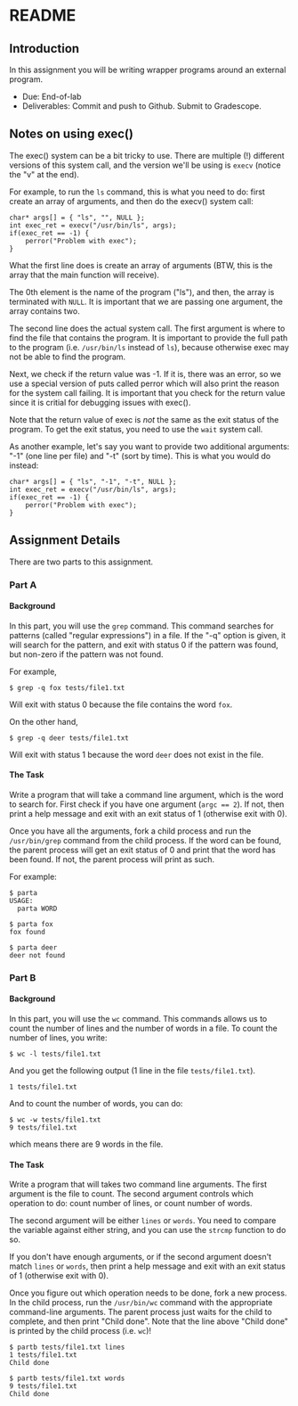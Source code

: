 # README

## Introduction

In this assignment you will be writing wrapper programs around an external program.

- Due: End-of-lab
- Deliverables: Commit and push to Github. Submit to Gradescope.

## Notes on using exec()

The exec() system can be a bit tricky to use. There are multiple (!) different versions of this system call, and the version we'll be using is `execv` (notice the "v" at the end).

For example, to run the `ls` command, this is what you need to do: first create an array of arguments, and then do the execv() system call:

    char* args[] = { "ls", "", NULL };
    int exec_ret = execv("/usr/bin/ls", args);
    if(exec_ret == -1) {
        perror("Problem with exec");
    }

What the first line does is create an array of arguments (BTW, this is the array that the main function will receive).

The 0th element is the name of the program ("ls"), and then, the array is terminated with `NULL`. It is important that
we are passing one argument, the array contains two.

The second line does the actual system call. The first argument is where to find the file that contains the program.
It is important to provide the full path to the program (i.e. `/usr/bin/ls` instead of `ls`), because otherwise exec
may not be able to find the program.

Next, we check if the return value was -1. If it is, there was an error, so we use a special version of puts called
perror which will also print the reason for the system call failing. It is important that you check for the return value
since it is critial for debugging issues with exec().

Note that the return value of exec is *not* the same as the exit status of the program. To get the exit status, you need
to use the `wait` system call.

As another example, let's say you want to provide two additional arguments: "-1" (one line per file) and "-t" (sort by
time). This is what you would do instead:

    char* args[] = { "ls", "-1", "-t", NULL };
    int exec_ret = execv("/usr/bin/ls", args);
    if(exec_ret == -1) {
        perror("Problem with exec");
    }

## Assignment Details

There are two parts to this assignment.

### Part A

#### Background

In this part, you will use the `grep` command. This command searches for patterns (called "regular expressions") in a
file. If the "-q" option is given, it will search for the pattern, and exit with status 0 if the pattern was found, but
non-zero if the pattern was not found.

For example,

    $ grep -q fox tests/file1.txt

Will exit with status 0 because the file contains the word `fox`.

On the other hand,

    $ grep -q deer tests/file1.txt

Will exit with status 1 because the word `deer` does not exist in the file.


#### The Task

Write a program that will take a command line argument, which is the word to search for. First check if you have one
argument (`argc == 2`). If not, then print a help message and exit with an exit status of 1 (otherwise exit with 0).

Once you have all the arguments, fork a child process and run the `/usr/bin/grep` command from the child process. If the
word can be found, the parent process will get an exit status of 0 and print that the word has been found. If not, the
parent process will print as such.


For example:

    $ parta
    USAGE:
      parta WORD

    $ parta fox
    fox found

    $ parta deer
    deer not found

### Part B

#### Background

In this part, you will use the `wc` command. This commands allows us to count the number of lines and the number of
words in a file. To count the number of lines, you write:

    $ wc -l tests/file1.txt

And you get the following output (1 line in the file `tests/file1.txt`).

    1 tests/file1.txt

And to count the number of words, you can do:

    $ wc -w tests/file1.txt
    9 tests/file1.txt

which means there are 9 words in the file.

#### The Task

Write a program that will takes two command line arguments. The first argument is the file to count. The second argument
controls which operation to do: count number of lines, or count number of words.

The second argument will be either `lines` or `words`. You need to compare the variable against either string, and you
can use the `strcmp` function to do so.

If you don't have enough arguments, or if the second argument doesn't match `lines` or `words`, then print a help
message and exit with an exit status of 1 (otherwise exit with 0).

Once you figure out which operation needs to be done, fork a new process. In the child process, run the `/usr/bin/wc`
command with the appropriate command-line arguments. The parent process just waits for the child to complete, and then
print "Child done". Note that the line above "Child done" is printed by the child process (i.e. `wc`)!

    $ partb tests/file1.txt lines
    1 tests/file1.txt
    Child done

    $ partb tests/file1.txt words
    9 tests/file1.txt
    Child done

